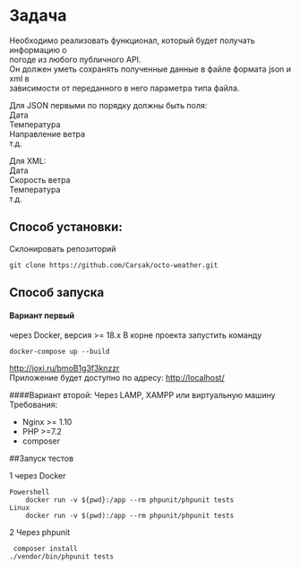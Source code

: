 # Задача
  
Необходимо реализовать функционал, который будет получать информацию о  
погоде из любого публичного API.  
Он должен уметь сохранять полученные данные в файле формата json и xml в  
зависимости от переданного в него параметра типа файла.  
  
Для JSON первыми по порядку должны быть поля:  
Дата  
Температура  
Направление ветра  
т.д.  
  
Для XML:  
Дата  
Скорость ветра  
Температура  
т.д.

## Способ установки:
Склонировать репозиторий

    git clone https://github.com/Carsak/octo-weather.git
## Способ запуска
#### Вариант первый 
 через Docker, версия  >= 18.x
В корне проекта запустить команду

    docker-compose up --build
http://joxi.ru/bmoB1g3f3knzzr  
Приложение будет доступно по адресу:
[http://localhost/](http://localhost/)  

####Вариант второй:
Через LAMP, XAMPP или виртуальную машину
Требования:
- Nginx >= 1.10
- PHP >=7.2
- composer

##Запуск тестов

 1 через Docker

    Powershell
        docker run -v ${pwd}:/app --rm phpunit/phpunit tests
    Linux
        docker run -v $(pwd):/app --rm phpunit/phpunit tests
        


 2 Через phpunit 

     composer install
    ./vendor/bin/phpunit tests
